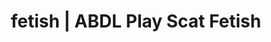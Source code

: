 ---
categories:
- Lingerie Art
- Erotic Audiobooks
- Shibari
- AI Erotica
- Scat Fetish
image: /assets/images/1747714217426.jpg
layout: post
schema:
  description: Premium adult content featuring ABDL Play, Scat Fetish. High-quality
    images with provocative themes.
  keywords:
  - ASMR Porn
  - Virtual Sex
  - ABDL Play
  - Gothic Erotica
  - Latex Fetish
  - Sensual Cosplay
  - Scat Fetish
  name: 1747714217426 | ABDL Play Scat Fetish
  type: VisualArtwork
seo:
  description: Featured content with high-quality ABDL Play, Scat Fetish. HD images
    available.
  keywords: ABDL Play, Scat Fetish
  og_image: /assets/images/1747714217426.jpg
  schema_type: VisualArtwork
tags:
- '#fetish'
- ABDL Play
- Scat Fetish
title: fetish | ABDL Play Scat Fetish
---